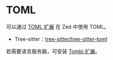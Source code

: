 # TOML

可以通过 [TOML 扩展](https://zed.dev/extensions/toml) 在 Zed 中使用 TOML。

- Tree-sitter：[tree-sitter/tree-sitter-toml](https://github.com/tree-sitter/tree-sitter-toml)

若需要语言服务器，可安装 [Tombi 扩展](https://zed.dev/extensions/tombi)。
